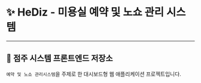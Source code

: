 # ✨ HeDiz - 미용실 예약 및 노쇼 관리 시스템

<hr />

## 🙌 점주 시스템 프론트엔드 저장소

`예약 및 노쇼 관리시스템`을 주제로 한 대시보드형 웹 애플리케이션 프로젝트입니다.
